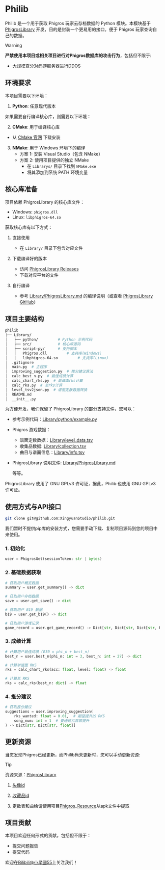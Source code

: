 # Philib

Philib 是一个用于获取 Phigros 玩家云存档数据的 Python 模块。本模块基于 [PhigrosLibrary](https://github.com/7aGiven/PhigrosLibrary) 开发，目的是封装一个更易用的接口，便于 Phigros 玩家查询自己的数据。

> [!WARNING]
> **严禁使用本项目或相关项目进行对Phigros数据库的攻击行为**，包括但不限于:
> - 大规模查分对鸽游服务器进行DDOS

## 环境要求

本项目需要以下环境：

1. **Python**: 任意现代版本

如果需要自行编译核心库，则需要以下环境：

2. **CMake**: 用于编译核心库

- 从 [CMake 官网](https://cmake.org/download/) 下载安装

3. **NMake**: 用于 Windows 环境下的编译
   - 方案 1: 安装 Visual Studio（包含 NMake）
   - 方案 2: 使用项目提供的独立 NMake
     - 在 `Librarys/` 目录下找到 `NMake.exe`
     - 将其添加到系统 PATH 环境变量

## 核心库准备

项目依赖 PhigrosLibrary 的核心库文件：

- Windows: `phigros.dll`
- Linux: `libphigros-64.so`

获取核心库有以下方式：

1. 直接使用

   - 在 `Library/` 目录下包含对应文件

2. 下载编译好的版本

   - 访问 [PhigrosLibrary Releases](https://github.com/7aGiven/PhigrosLibrary/releases)
   - 下载对应平台的文件

3. 自行编译
   - 参考 [Library/PhigrosLibrary.md](Library/PhigrosLibrary.md) 的编译说明（或查看 [PhigrosLibrary GitHub](https://github.com/7aGiven/PhigrosLibrary/blob/main/PhigrosLibrary.md)）

## 项目主要结构

```bash
philib
├── Library/
│   ├── python/         # Python 示例代码
│   ├── src/            # 核心库源码
│   ├── script-py/      # 支持脚本
│   │   Phigros.dll         # 支持库(Windows)
│   │   libphigros-64.so         # 支持库(Linux)
│  .gitignore
│  main.py  # 主程序
│  improving_suggestion.py  # 推分建议算法
│  calc_best_n.py  # 最佳成绩计算
│  calc_chart_rks.py  # 单谱面rks计算
│  calc_rks.py  # 总rks计算
│  level_tsv2json.py  # 谱面定数数据转换
│  README.md
│  __init__.py
```

为方便开发，我们保留了 PhigrosLibrary 的部分支持文件，您可以：

- 参考示例代码：[Library/python/example.py](Library/python/example.py)
- Phigros 游戏数据：
  - 谱面定数数据：[Library/level_data.tsv](Library/level_data.tsv)
  - 收集品数据: [Library/collection.tsv](Library/collection.tsv)
  - 曲目与谱面信息：[Library/info.tsv](Library/info.tsv)
- PhigrosLibrary 说明文件: [Library/PhigrosLibrary.md](Library/PhigrosLibrary.md)

  等等。

PhigrosLibrary 使用了 GNU GPLv3 许可证，据此，Philib 也使用 GNU GPLv3 许可证。

## 使用方式与API接口

```bash
git clone git@github.com:XingyuanStudio/philib.git
```

我们暂时不提供pip库的安装方式，您需要手动下载、复制项目源码到您的项目中来使用。

### 1. 初始化

```python
user = PhigrosGet(sessionToken: str | bytes)
```

### 2. 基础数据获取

```python
# 获取用户概览数据
summary = user.get_summary() -> dict

# 获取用户存档数据
save = user.get_save() -> dict

# 获取用户 B19 数据
b19 = user.get_b19() -> dict

# 获取用户游戏记录
game_record = user.get_game_record() -> Dict[str, Dict[str, Dict[str, Union[int, float]]]]
```

### 3. 成绩计算

```python
# 计算用户最佳成绩 (B30 = phi_n + best_n)
best_n = user.best_n(phi_n: int = 3, best_n: int = 27) -> dict

# 计算单谱面 RKS
rks = calc_chart_rks(acc: float, level: float) -> float

# 计算总 RKS
rks = calc_rks(best_n: dict) -> float
```

### 4. 推分建议

```python
# 获取推分建议
suggestions = user.improving_suggestion(
    rks_wanted: float = 0.01,  # 期望提升的 RKS
    song_num: int = 1  # 要通过几首歌提升
) -> Dict[str, Dict[str, float]]
```

## 更新资源

当您发现Phigros已经更新，而Philib尚未更新时，您可以手动更新资源:

> [!TIP]
> 资源来源：[PhigrosLibrary](https://github.com/7aGiven/PhigrosLibrary)

1. [头像id](https://github.com/7aGiven/PhigrosLibrary/blob/main/avatar.txt)

2. [收藏品id](https://github.com/7aGiven/PhigrosLibrary/blob/main/collection.tsv)

3. 定数表和曲绘请使用项目[Phigros_Resource](https://github.com/7aGiven/Phigros_Resource/)从apk文件中提取

## 项目贡献

本项目欢迎任何形式的贡献，包括但不限于：

- 提交问题报告
- 提交代码

欢迎在[Bilibili@小星圆55](https://space.bilibili.com/525310961)上关注我们！